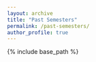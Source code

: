```yaml
---
layout: archive
title: "Past Semesters"
permalink: /past-semesters/
author_profile: true
---
```


{% include base_path %}
